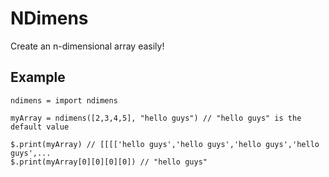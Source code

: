 # NDimens

Create an n-dimensional array easily!

## Example

```spwn
ndimens = import ndimens

myArray = ndimens([2,3,4,5], "hello guys") // "hello guys" is the default value

$.print(myArray) // [[[['hello guys','hello guys','hello guys','hello guys',...
$.print(myArray[0][0][0][0]) // "hello guys"
```
